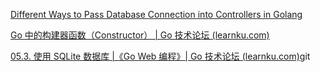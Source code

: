 
[Different Ways to Pass Database Connection into Controllers in Golang](https://techinscribed.com/different-approaches-to-pass-database-connection-into-controllers-in-golang/)

[Go 中的构建器函数（Constructor） | Go 技术论坛 (learnku.com)](https://learnku.com/go/t/47475)

[05.3. 使用 SQLite 数据库 |《Go Web 编程》| Go 技术论坛 (learnku.com)](https://learnku.com/docs/build-web-application-with-golang/053-uses-the-sqlite-database/3183)git